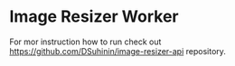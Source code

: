 # Image Resizer Worker

For mor instruction how to run check out https://github.com/DSuhinin/image-resizer-api repository.